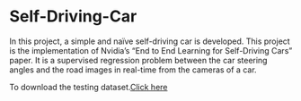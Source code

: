 # Self-Driving-Car
In this project, a simple and naïve self-driving car is developed. This project is the implementation of Nvidia’s “End to End Learning for Self-Driving Cars” paper. It is a supervised regression problem between the car steering angles and the road images in real-time from the cameras of a car. 

To download the testing dataset.<a href="https://drive.google.com/drive/u/0/folders/1Ra2tO4DKMxnk0v8crld0qjCRAYmo-wmt" target="_blank">Click here</a>

